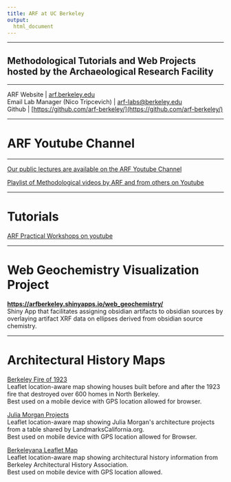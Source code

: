```yaml
---
title: ARF at UC Berkeley
output: 
  html_document
---
```

********
## Methodological Tutorials and Web Projects hosted by the Archaeological Research Facility ##
******** 

ARF Website | [arf.berkeley.edu](https://arf.berkeley.edu)
<br>
Email Lab Manager (Nico Tripcevich) | [arf-labs@berkeley.edu](mailto:arf-labs@berkeley.edu)
<br>
Github | [https://github.com/arf-berkeley/](https://github.com/arf-berkeley/)

********

# ARF Youtube Channel

********

[Our public lectures are available on the ARF Youtube Channel](https://www.youtube.com/channel/UCjIl9-fDpFHuK3hLmegSs_Q/videos)


[Playlist of Methodological videos by ARF and from others on Youtube](https://www.youtube.com/watch?v=cksjftNr7Pg&list=PL8FR0R2Rs1D795sMH1O0rGor5rlfYIgN7)

********

# Tutorials
[ARF Practical Workshops on youtube](https://www.youtube.com/playlist?list=PL8FR0R2Rs1D5J_VQ7pTyxIgmuoyVH399Y)

********

# Web Geochemistry Visualization Project

**https://arfberkeley.shinyapps.io/web_geochemistry/** <br />
Shiny App that facilitates assigning obsidian artifacts to obsidian sources by overlaying artifact XRF data on ellipses derived from obsidian source chemistry.

********

# Architectural History Maps
[Berkeley Fire of 1923](https://arf-berkeley.github.io/1923-Fire/map)<br />
Leaflet location-aware map showing houses built before and after the 1923 fire that destroyed over 600 homes in North Berkeley.<br />
Best used on a mobile device with GPS location allowed for browser.

[Julia Morgan Projects](https://arf-berkeley.github.io/architecture/juliamorgan)<br />
Leaflet location-aware map showing Julia Morgan's architecture projects from a table shared by LandmarksCalifornia.org.<br />
Best used on mobile device with GPS location allowed for Browser.

[Berkeleyana Leaflet Map](https://arf-berkeley.github.io/berkeleyana/leaf2) <br />
Leaflet location-aware map showing architectural history information from Berkeley Architectural History Association.<br />
Best used on mobile device with GPS location allowed.


